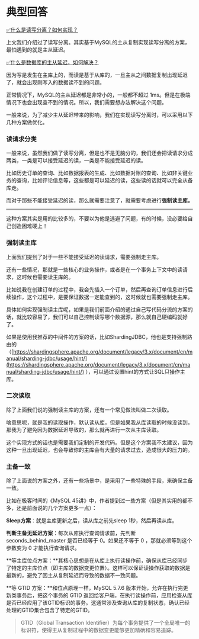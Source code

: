 # 典型回答


[✅什么是读写分离？如何实现？](https://www.yuque.com/hollis666/qyhor6/qdh6cgxyvvqrmkc8)



上文我们介绍过了读写分离。其实基于MySQL的主从复制实现读写分离的方案，最怕遇到的就是主从延迟。



[✅什么是数据库的主从延迟，如何解决？](https://www.yuque.com/hollis666/qyhor6/weszn2kock8k8wld)



因为写是发生在主库上的，而读是基于从库的，一旦主从之间数据复制出现延迟了，就会出现刚写入的数据读不到的问题。



正常情况下，MySQL的主从延迟都是非常小的，一般都不超过 1ms。但是在极端情况下也会出现查不到的情况。所以，我们需要想办法解决这个问题。



一般来说，为了减少主从延迟带来的影响，我们在实现读写分离时，可以采用以下几种方案做优化。



### 读请求分类


一般来说，虽然我们做了读写分离，但是也不是无脑分的，我们还会把读请求分成两类，一类是可以接受延迟的读，一类是不能接受延迟的读。



比如历史订单的查询、比如数据报表的生成、比如数据对账的查询、比如非关键业务的查询，比如评论信息等，这些都是可以延迟的读，这些读的话就可以完全从备库走。



而对于那些不能接受延迟的读，那么就需要注意了，就需要考虑进行**强制读主库。**

****

这种方案其实是用的比较多的，不要以为他是逃避了问题，有的时候，没必要给自己创造困难硬上！



### 强制读主库


上面我们提到了对于一些不能接受延迟的读请求，需要强制走主库。



还有一些情况，那就是一些核心的业务操作，或者是在一个事务上下文中的读请求，这时候也需要读主库的。



比如说我在创建订单的过程中，我会先插入一个订单，然后再查询订单信息进行后续操作，这个过程中，是要保证数据一定能查到的，这时候就也需要强制走主库。



具体如何实现强制读主库呢，如果是我们前面介绍的通过自己写代码分流的方案的话，就比较容易了，我们可以自己控制读写哪个数据源，那么就自己硬编码就好了。



如果是使用我推荐的中间件的方案的话，比如ShardingJDBC，他也是支持强制路由的（[https://shardingsphere.apache.org/document/legacy/3.x/document/cn/manual/sharding-jdbc/usage/hint/](https://shardingsphere.apache.org/document/legacy/3.x/document/cn/manual/sharding-jdbc/usage/hint/) ），可以通过设置hint的方式让SQL只操作主库。



### 二次读取


除了上面我们说的强制读主库的方案，还有一个常见做法叫做二次读取。



啥意思呢，就是我的读取操作，默认读从库，但是如果我从库读取的时候没读到，那我为了避免因为数据延迟导致的，那么就再进行一次从主库读取。



这个实现方式的话也是需要我们定制的开发代码。但是这个方案我不太建议，因为这种一旦出现延迟，也会导致你的主库会有大量的请求过去，造成很大的压力的。



### 主备一致


除了上面说的方案之外，还有一些场景中，是采用了一些特殊的手段，来确保主备一致。



比如在极客时间的《MySQL 45讲》中，作者提到过一些方案（但是其实用的都不多，还是前面说的几个方案更多一点）：



**Sleep方案**：就是主库更新之后，读从库之前先sleep 1秒，然后再读从库。

**判断主备无延迟方案**：每次从库执行查询请求前，先判断 seconds_behind_master 是否已经等于 0。如果还不等于 0 ，那就必须等到这个参数变为 0 才能执行查询请求。

**等主库位点方案：**其核心思想是在从库上执行读操作前，确保从库已经同步了特定的主库位点（即主库的数据变更位置）。这样可以保证读操作获取的数据是最新的，避免了因主从复制延迟而导致的数据不一致问题。

**等 GTID 方案：**和位点原理一样，MySQL 5.7.6 版本开始，允许在执行完更新类事务后，把这个事务的 GTID 返回给客户端，在执行读操作前，应用检查从库是否已经应用了该GTID标识的事务。这通常涉及查询从库的复制状态，确认已经处理的GTID集合包含了特定的GTID。



> GTID（Global Transaction Identifier）为每个事务提供了一个全局唯一的标识符，使得主从复制过程中的数据变更能够更加精确和容易追踪。
>



